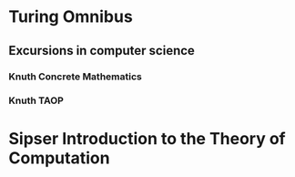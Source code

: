 # Turing Omnibus
## Excursions in computer science

### Knuth Concrete Mathematics
### Knuth TAOP

# Sipser Introduction to the Theory of Computation

